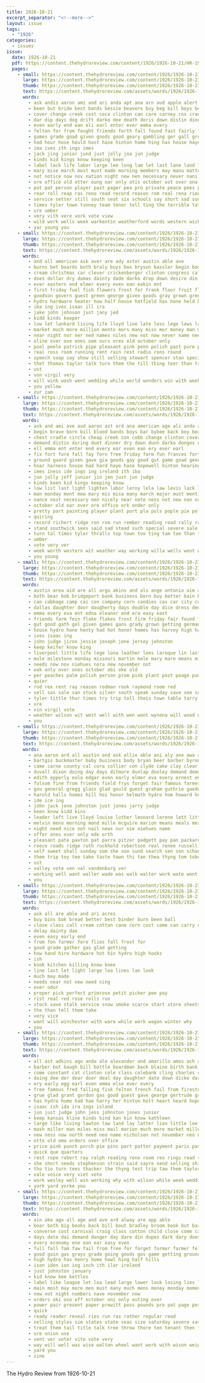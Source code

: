```yaml
---
title: 1926-10-21
excerpt_separator: "<!--more-->"
layout: issue
tags:
  - "1926"
categories:
  - issues
issue:
  date: 1926-10-21
  pdf: https://content.thehydroreview.com/content/1926/1926-10-21/HR-1926-10-21.pdf
  pages:
    - small: https://content.thehydroreview.com/content/1926/1926-10-21/small/HR-1926-10-21-01.jpg
      large: https://content.thehydroreview.com/content/1926/1926-10-21/large/HR-1926-10-21-01.jpg
      thumb: https://content.thehydroreview.com/content/1926/1926-10-21/thumbnails/HR-1926-10-21-01.jpg
      text: https://content.thehydroreview.com/assets/words/1926/1926-10-21/HR-1926-10-21-01.txt
      words:
        - ask andis aaron ami and ari anda apt ana arn aud apple alert ali american arthur all ale audi age are ave
        - been but bride best bands bessie beavers buy beg bill boys bear brave bury business bron blood bitter bybee bier bis basi boas bring bar bout bandy ballot baptist binger back boy begin bee both brides born barr
        - cover change creek cost coco clinton can care carney cox cradle caddo come circle cory city county cole church class chest cube conver count cyril came cater charles cheap chey candi close colony car cap con
        - dar dip days dog drift darko dee death doris down distin dinner during danger day dovie demand die duet decent daughter
        - even early end ean eli earl enter ever emma every
        - felton for from fought friends forth fall found fast fairly first fair fix fell far favor few frances fin forget fight fron free ford farm fern floor fortune fond fellow fine frost friday fonda fun
        - games grade goad given goods good geary gambling ger gall greeson govern goose game gas gave
        - had hour hose hould host hase hinton home hing has house haye held houze harry hopewell herald hard hundred her how him halle hout henry hydro hix high
        - ima ives ith ings imes
        - jack jing junior jund just jolly joa jun judge
        - kinds kid kings know keeping keen
        - label lack life labor large lee long lam let last lane land lookabaugh lose loose lot law list lloyd little lasley live lines leroy lewis lead lela light
        - mary mise march most must made morning members may manu matter more moore mention much milton miss miller monday man men med many
        - not notice now nov nation night new nen necessary never nani november nan name ness near note nims nate nance nicely numbers
        - ore office old otter oung oar only otis october ost over ona
        - pot pat person player past pager pea pro private peace pees pretty painting piano persons president pie public pastor plain power port press pos people peg part pauline pleasant pardon page plenty post present peed plan puls pople plant pec
        - rear roll reap ras reno read record reason rom real rena rious ready red richert rey rally
        - service setter still south seat six schools say short sad sun such she southwick spark show state senior scott store sande session son subject send see supper severe sunday stand star surprise sills spare safe school seems special sang saturday shall spin seven sot season scrogin speech streets sac seer simmons sermon soy stockton sees solo sae save
        - times tyler town tunney team tenor tell ting the terrible tat thralls tod thi trom ted thu teller texas ten tor tam taken tow too take top turn tom them toms than
        - ure umber
        - very vith vere vork vote view
        - wild work wells week warkentin weatherford words western wich working wil war with washington west will wunder weed world was welfare wares went wit why well wish weather ware willa way want
        - yar young you
    - small: https://content.thehydroreview.com/content/1926/1926-10-21/small/HR-1926-10-21-02.jpg
      large: https://content.thehydroreview.com/content/1926/1926-10-21/large/HR-1926-10-21-02.jpg
      thumb: https://content.thehydroreview.com/content/1926/1926-10-21/thumbnails/HR-1926-10-21-02.jpg
      text: https://content.thehydroreview.com/assets/words/1926/1926-10-21/HR-1926-10-21-02.txt
      words:
        - and all american ask aver are ady aster austin able ave
        - burns bet boards both braly buys box bryson bassler begin bouquet business balance bank bal balloon bigger butcher but bill bring better brown buy bessie board best been
        - cream christmas car clever crickenberger clinton congress call criss come cattle cost canna con collins czar company character city college colt carry cake cold caddo coles can
        - does dollar dry dumas dainty dade darko drop down desire din day dooley dillow dean dungan dise
        - ever eastern end elmer every even ean eakin ent
        - first friday fuel fish flowers frost for frank floor fruit flower fire fall free from farm forget fair former ference friends fellow faris fee fred ford few
        - goodson govern guest green george given goods gray grown greeson garden good goss
        - hydro hardware heater how half house hatfield has hone held harn had henke horse high homa hut har him hills howard hot home hume her husband henry honor
        - iba ing ives isaac ill ira
        - jake john johnson just jany jed
        - kidd kinds keeper
        - low let lankard living life lloyd line late less lege lows large list little left lowell lovely legal
        - market much more million mento mors many miss mor money man must mellon made mat mei may maurice monday most
        - near night nor ner ned names niles new not now never name need needs nice
        - oline over ove ones oom ours ores old october only
        - pool peele patrick pipe pleasant pink penn polish past pure peoples pay people peo pie person plenty plant proud pump price pol
        - real ross room running rent rain rest radio rons round
        - speech soap say show still selling stewart spencer stan special seed stove salad school she sho state samples south shove suite speak strength senne sea sed save sat store spell shower see strate sell send sense states short sale steve stops star set stock silver said
        - thet thomas taylor talk turn them the till thing teer than tri tier try tura team
        - ust
        - von virgil very
        - will wink wash went wedding while world wonders win with week wheel why warning was west wait work words war washington worlds well wheat weatherford write western weather winter want
        - you yellow
        - zur zam
    - small: https://content.thehydroreview.com/content/1926/1926-10-21/small/HR-1926-10-21-03.jpg
      large: https://content.thehydroreview.com/content/1926/1926-10-21/large/HR-1926-10-21-03.jpg
      thumb: https://content.thehydroreview.com/content/1926/1926-10-21/thumbnails/HR-1926-10-21-03.jpg
      text: https://content.thehydroreview.com/assets/words/1926/1926-10-21/HR-1926-10-21-03.txt
      words:
        - ask and ami ave aud aaron ast ard ana american age ali anda apple all are arthur avery
        - begin brave born bill blood bands boys bar bybee back boy bear baptist bessie binger bonds but bears bring beg both began best bitter been bandy bis bout beer burden bouse bride bradley beavers brides bury business ballot barr basi bing bard buy
        - chest cradle circle cheap creek con cobb change clinton cover candi cade cole close case care can china cork church carney cater craig cyril carrie cord came charles chown come counts cost city caddo county count colony class
        - demand distin during duet dinner dry down dunn darko donges dog dec days die daughter decent dee day doris dovie death dav danger
        - ell emma ent enter end every ear even ean ery ever earl
        - fix fort fore fall fay fern free friday farm fun frances forth from feeney few fairly farmer for found fin favor first fortune fell ford fellow fought forget fast frost friends felton fine fair far
        - ground guard given gave gia goods gay good gut game goad general games gar goose govern greeson gambling gold ger gall grade
        - hoar harness house had hard haye hase hopewell hinton hearing hould henry home hundred harry has him host hydro hose her held herald hing how hal hold high hes
        - imes iness ide ings ing ireland ith iba
        - jon jolly jeff junior jin jen just jun judge
        - kinds keen kid kings keeping know
        - low list last light lighten labor leroy lela law levis lack lookabaugh lewis lose long land lam label lead lane large lasley life lot little lial lines live
        - man monday mont mow mary mis misa many march major must mention mediate much mise mai most milton members miller made may med manu meely miss miles morning men moore more
        - nance nost necessary nen nicely near note ness not new nan nation now night name never numbers november nov nims norte news
        - october old oar over ore office ork onder only
        - pretty part painting player plant port pla puls pople pie politi public pair power private pro present president pies pos person press pest pou people ply persons peace piano plan pleasant pema past pardon paw pastor page pauline plain plenty
        - quiring
        - record richert ridge ron rom run rember reading read rally ras roll real reason reno rey
        - stand southwick sees said sad stead such special severe sale schools supper sou statt saw simmons still senior sow sac san seven safo stove sour service sole subject sunday strength she schooling state sic sell south stockton schol speech sang short scott say ser setter saturday school send slight spin stills spark stock store sar streets sermon share sed six show session sun season see son surprise shall
        - turn tal times tyler thralls top town too ting tam tae than teel treat tak them take tod trench thi tron tunney tenor teller texas toms tor tock the terrible test team thy tom taken ten
        - umber
        - vote very ver
        - week worth western wit weather way working willa wells went well words work weed word wee with welcome want washington war welfare warkentin wish wares wrench was world worker weatherford will ware west why wil
        - you young
    - small: https://content.thehydroreview.com/content/1926/1926-10-21/small/HR-1926-10-21-04.jpg
      large: https://content.thehydroreview.com/content/1926/1926-10-21/large/HR-1926-10-21-04.jpg
      thumb: https://content.thehydroreview.com/content/1926/1926-10-21/thumbnails/HR-1926-10-21-04.jpg
      text: https://content.thehydroreview.com/assets/words/1926/1926-10-21/HR-1926-10-21-04.txt
      words:
        - austin area aid are all argo akins and als ange antonio aim ane arthur allen acres arizona
        - both bear bob bridgeport bank business born buy better bain braly bales box bal barrett black boatman best birth bertha but bulk beach boardman butler blue blown been balloon butcher bee block blew brown bridges bars bor
        - can cabbage camp cai con company corn candies cas car city colt crickenberger charles cute cost cast colony col cake charter cattle caddo cane cotton christmas college county cheese coffee creen cash cecil creek criss candle
        - dallas daughter door daugherty days double day dice dress denham does dave demand davis
        - emma every eva ent edna eleanor end era easy east
        - friends farm fein flake flakes frost firm friday fair found fron ford free fruit fort fry few for from fall falkin fresh frank fast
        - gut good gath gol given games gans grady grown getting german gover globe george gallon goods griffin
        - house hydro hone henty had hot honor homes has harvey high hames horse horn him heary harrow homa hire home hollis hundred homer hafer humes her harry hank hol henry herb heineman
        - ives isaac ing
        - john judge jiron jessie joseph jone jersey johnston
        - keep keifer know king
        - liverpool little life lege lona leather lees laroque lin last let legal left large low lewis laundry look lookabaugh line
        - mule milestone monday missouri martin male mary mare means mis more morning mai marshall miller morn made man moy males melba many miles mon mince
        - needs now nov niehues nora new november not
        - oak only over ones october obi oke old
        - per peaches palm polish person prom pink plant post poage pump pure pair pick parlor pals penn pay
        - quier
        - rod rex rent ray reason rodman rook raymond room red
        - sell sas sale san stock silver south speak sunday save see schools stockton sedan shaw son short soon stove store small standard seda slee spencer saturday sister selling sunda state such speech school soap senator story stands stewart sea sells sen service say saw start silk stoves
        - tyler tittle thur times try trip toll theis town table tarry ted tom taylor trom tarleton the ton tobe them texas tut top
        - ure
        - vin virgil vote
        - weather wilson wit west well with wen want wynona will wood was world while week worth winning wagner window ware wish why watch worl war white walter
        - you
    - small: https://content.thehydroreview.com/content/1926/1926-10-21/small/HR-1926-10-21-05.jpg
      large: https://content.thehydroreview.com/content/1926/1926-10-21/large/HR-1926-10-21-05.jpg
      thumb: https://content.thehydroreview.com/content/1926/1926-10-21/thumbnails/HR-1926-10-21-05.jpg
      text: https://content.thehydroreview.com/assets/words/1926/1926-10-21/HR-1926-10-21-05.txt
      words:
        - ana aaron ard all austin and ask allie able ani aly ane awa are ather
        - bartgis buckmaster baby business body bryan beer barber byron better big blanchard boschert breath bral beryl bernard but bin been ber bishop bright beulah black bee bath bennie bon bees bill bette boy butler brown best
        - came carne county cal cora collier con clyde cake clay clear coleman cane cotton curtis child caller corn cutting crissman car come care cream cable cecil chairs childres clinton carry comfort carver cree caddo cedar claude congress carnegie cox cattle call christmas clark can clerk carl
        - duvall dixon doing day days ditmore dunlap dooley demand demott downy don daya dinner del dewey dick demotte dress doll
        - edith epperly eula edgar even early elmer eva every ernest end emery earl
        - folsom fine from friends field frys forget fair famous farmer friday flansburg for farm full folks fost ford frank fry fresh florence few fred fan fleeman filling fields
        - gou general gregg glass glad gould guest graham guthrie gaede gertrude gave giganti good grant gil gum ghering going gears
        - harold halls homes hill hoi honor helmuth hydro hom howard hopewell has hatfield hike hough heidebrecht hauler harrelson henry home heen hall herford had herndon herbert handy him her health
        - ide ice ing
        - john jack jone johnston just jones jarry judge
        - keen know kidd kins
        - leader left live lloyd louise luther leonard lorene lett little levi look large lines lasater land lankard low letts last lou linner line lom lake lay
        - melvin meno morning mond mille mcguire marion means meals mer mcalester market magnolia morgan meguire many man mah maude miller meal mill mont mowe mauk mena miss made mary monday milter myrtle mayfield mor maud much
        - night need nice not nail news nur nie niehues name
        - offer ones over only ode orth
        - pleasant pate paxton pat parra pitzer padgett pay pan packard per pieper pool price pot
        - reece roads ridge ruth rockhold robertson real renee russell rust riding ridenour ralph rocker roy rede reed ruby radio running raymond ross reel rank
        - self sweet shall sunday som she soo sund search sen son school sun sale style smith stere settle still seems service store spain set saturday sey shows seifert small season stamp simmons such soon sell stock sister straight surprise south station scott sunda schoo save
        - them trip toy tee take taste town thi tan thea thyng tom tobe than triplett tek takes teed tory tine the triplet todd thomas thies talk too
        - ust
        - valley vote ven val vandenburg ver
        - working well want waller wade was walk walter work wate went wright weather willian will wilson williams wisel wen weatherford worth wyatt week with wei window warkentin wife wil
        - you
    - small: https://content.thehydroreview.com/content/1926/1926-10-21/small/HR-1926-10-21-06.jpg
      large: https://content.thehydroreview.com/content/1926/1926-10-21/large/HR-1926-10-21-06.jpg
      thumb: https://content.thehydroreview.com/content/1926/1926-10-21/thumbnails/HR-1926-10-21-06.jpg
      text: https://content.thehydroreview.com/assets/words/1926/1926-10-21/HR-1926-10-21-06.txt
      words:
        - ask all are able and ari acres
        - buy bins bak bread better best binder burn been ball
        - close class call cream cotton cane corn cost come can carry coles
        - delay dainty dae
        - even easy early end
        - from fon farmer fore flies fall frost for
        - good grade gather gas glad getting
        - how hand hire hardware hot hin hydro high hooks
        - ish
        - kook kitchen killing know knee
        - line last let light large lea lines lan look
        - much may made
        - needs near not new need ning
        - over odor
        - proper pick perfect primrose petit picker pee pay
        - rist real red rose rolls run
        - stock save stalk service snow smoke scarce start store sheets stove show sood stoves see scales sacks styles
        - the than tell them take
        - very vice
        - want will winchester with ware while work wagon winter why
        - you
    - small: https://content.thehydroreview.com/content/1926/1926-10-21/small/HR-1926-10-21-07.jpg
      large: https://content.thehydroreview.com/content/1926/1926-10-21/large/HR-1926-10-21-07.jpg
      thumb: https://content.thehydroreview.com/content/1926/1926-10-21/thumbnails/HR-1926-10-21-07.jpg
      text: https://content.thehydroreview.com/assets/words/1926/1926-10-21/HR-1926-10-21-07.txt
      words:
        - all ast adkins ago anda ale alexander and amarillo amos ach ain algiers are
        - barber but baugh bill bottle boardman back blaine birth bank been ben boys butler baby byars brown best bright buyers bor brands bob boucher barr bout bradley brother blue business block butter big buy broker boy brought
        - come constant cat clinton cole class colebank cling charles corn christmas cid carry credit cam came city chronic carl courts county cost carruthers cry champlin cary claflin cake cape cox child coy car
        - doing dee der dear door deal day daughter date down dicke dark drew din doe
        - ery early egg earl even emma else ever every
        - free famous fred falling fisk felton french fail from firestone for fill forth field frost fort flood forget few first fast
        - grue glad grant gordon gas good guest gave george gertrude green geary goods ghost game
        - has hydro hume had hae harry her hinton holt heart heard hope hand hatfield hearing howard hone haye houts herald hands huge henke helen hollow hart home har heads harness
        - isaac ish ida ira ings island
        - jun just judge john jess johnston jones junior
        - keep kansas kline kinds kind kan kin know kathleen
        - large like living lawton law land lay latter lion little lee long let letter look line liss low last
        - mash miller man miles miss mail marion much more market millet menno many made means mar mura mcalester mckay meals mors mon music matter
        - new ness now north need nee name nicholson not november neo nere navy night
        - otto old oma orders over office
        - price pink punch porch pie pins part potter payment paris past ports peaches
        - quick que quarters
        - rest rope robert ray ralph reading reno room rex rings read register roosevelt red rock
        - she short seeds stephenson strain said sayre send selling ship steel safe stange style small saye see sas sunday saturday store sell sie states season seen station son scott smile shade sale sisson sambo start state seems story sar service school sinclair shown smith stoves storm stay
        - tho tio turn tees thacker the thyng test trip taw them taylor thomas table tell thurs than too town tee
        - vale voice very viet vote
        - work wesley well win working why with wilson while week wedding winter wheel white walker withers want wes went wear wyma wide was wild world watch way wells worth weeks west wiren welcome wonder wait will window
        - york yard yorke you
    - small: https://content.thehydroreview.com/content/1926/1926-10-21/small/HR-1926-10-21-08.jpg
      large: https://content.thehydroreview.com/content/1926/1926-10-21/large/HR-1926-10-21-08.jpg
      thumb: https://content.thehydroreview.com/content/1926/1926-10-21/thumbnails/HR-1926-10-21-08.jpg
      text: https://content.thehydroreview.com/assets/words/1926/1926-10-21/HR-1926-10-21-08.txt
      words:
        - ain ake ago all age and ave ard alway are app able
        - bear both big books back bill bout bradley broom book but bar baby bars ballot burden buy barg business
        - converse cost carnival craig class cotton child close come care che cas can cause chee cant crest city coats chalk
        - days date dai demand danger day dare din dupes dark dary does down dixie dry
        - every economy ene eon ear easy even
        - full fall fam faw fail from free for forget former farmer felts fane firestone favor faster few fron first friday fair front
        - good gain gas grays grade going goods gov game getting grounds governor given gave
        - high hydro has henry home howl hing half hills
        - ison iden ion ing inch ith ilar ireland
        - just johnston january
        - kid know kee kettles
        - label like league let loa lead large lower look losing lies lowing law less lack light leather lee lana
        - main most may more men must many much mens money monday moment min miss mile music magazine minera manner might
        - new not night numbers nave november now
        - orders oki oso off october oni only outing over
        - power pair present paper prewitt poss pounds pro pat page per place poor people price purchase pon points pay pet part park point proper pride press persons
        - quick
        - ready reader reveal ries run ras rather regular read
        - selling styles sim states state seas size saturday severe saving shepherd service solow sur school sons side see smart shoe silk sen set small seven seale show space store said sed special selves schools sale
        - treat them tail title talk tree throw thore ten tenant then trom tho thing the tines too take than tex
        - ure union use
        - vent ver voter vite vote very
        - way will well was wise walton wheel want work with wison weight wear weatherford werk weeks week while
        - yard you
        - zine
---
```


The Hydro Review from 1926-10-21

<!--more-->

